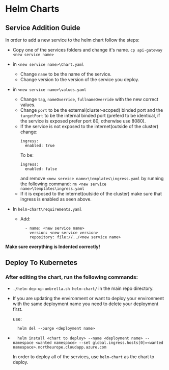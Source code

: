 # Helm Charts

## Service Addition Guide

In order to add a new service to the helm chart follow the steps:

- Copy one of the services folders and change it's name.
  `cp api-gateway <new service name>`

- in `<new service name>\Chart.yaml`
  - Change `name` to be the name of the service.
  - Change version to the version of the service you deploy.

- in `<new service name>\values.yaml`
  - Change `tag`, `nameOverride`, `fullnameOverride` with the new correct values.
  - Change `port` to be the external(cluster-scoped) binded port and the `targetPort` to be the internal binded port (preferd to be identical, if the service is exposed prefer port 80, otherwise use 8080).
  - If the service is not exposed to the internet(outside of the cluster) change:
    ``` 
    ingress:
      enabled: true
    ```
    To be:
    ``` 
    ingress:
      enabled: false
    ```
    and remove `<new service name>\templates\ingress.yaml` by running the following command: `rm <new service name>\templates\ingress.yaml`
  - If it is exposed to the internet(outside of the cluster)
    make sure that ingress is enabled as seen above.

- In `helm-chart\requirements.yaml`
  - Add: 
    ```
      - name: <new service name>
        version: <new service version>
        repository: file://../<new service name>
    ```
**Make sure everything is Indented correctly!**

## Deploy To Kubernetes
  ### After editing the chart, run the following commands:
  - `./helm-dep-up-umbrella.sh helm-chart/` in the main repo directory.
  - If you are updating the environment or want to deploy your environment with the same deployment name you need to delete your deployment first.
  
    use: 
    ```
      helm del --purge <deployment name>
    ``` 
  - ```
      helm install <chart to deploy> --name <deployment name> --namespace <wanted namespace> --set global.ingress.hosts[0]=<wanted namespace>.northeurope.cloudapp.azure.com
    ```
    In order to deploy all of the services, use `helm-chart` as the chart to deploy.